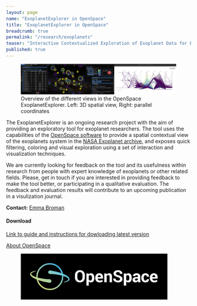 ```yaml
---
layout: page
name: "ExoplanetExplorer in OpenSpace"
title: "ExoplanetExplorer in OpenSpace"
breadcrumb: true
permalink: "/research/exoplanets"
teaser: "Interactive Contextualized Exploration of Exoplanet Data for Experts"
published: true
---
```


<figure>
    <img src="/images/emmbr26/ExoplanetExplorer_one color_sidebyside.PNG" alt="Exoplanet Explorer overview" itemprop="image">
    <figcaption class="text-center">
        Overview of the different views in the OpenSpace ExoplanetExplorer. Left: 3D spatial view, Right: parallel coordinates
    </figcaption>
</figure>

The ExoplanetExplorer is an ongoing research project with the aim of providing an exploratory tool for exoplanet researchers.
The tool uses the capabilities of the [OpenSpace software](https://www.openspaceproject.com/) to provide a spatial contextual view of the exoplanets system in the [NASA Exoplanet archive](https://exoplanetarchive.ipac.caltech.edu/), and exposes quick filtering, coloring and visual exploration using a set of interaction and visualization techniques.  

We are currently looking for feedback on the tool and its usefulness within research from people with expert knowledge of exoplanets or other related fields. 
Please, get in touch if you are interested in providing feedback to make the tool better, or participating in a qualitative evaluation. The feedback and evaluation results will contribute to an upcoming publication in a visulization journal. 

**Contact:** [Emma Broman](/staff/emmbr26/)

#### Download

[Link to guide and instructions for dowloading latest version](https://weber.itn.liu.se/~emmbr26/ExoplanetExplorer/2022-09-21/Guide.pdf)

[About OpenSpace](https://www.openspaceproject.com/)

<figure>
    <a href="https://www.openspaceproject.com/">
        <img src="/images/emmbr26/openspace-horizontal-color-on-black.png" width="400" alt="OpenSpace Logo" itemprop="image">
    </a>
</figure>
